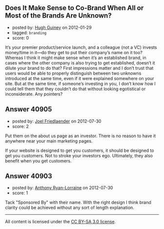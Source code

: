 ## Does It Make Sense to Co-Brand When All or Most of the Brands Are Unknown?

- posted by: [Hugh Guiney](https://stackexchange.com/users/-1/4598-hugh-guiney) on 2012-01-29
- tagged: `branding`
- score: 0

It’s your premier product/service launch, and a colleague (not a VC) invests money/time in it—do they get to put their company’s name on it too? Whereas I think it might make sense when it’s an established brand, in cases where the other company is also trying to get established, doesn’t it dilute your brand to do that? First impressions matter and I don’t trust that users would be able to properly distinguish between two unknowns introduced at the same time, even if it were explained somewhere on your site. But at the same time, if someone’s investing in you, I don’t know how I could tell them that they couldn’t do that without looking egotistical or inconsiderate. Any pointers?


## Answer 40905

- posted by: [Joel Friedlaender](https://stackexchange.com/users/-1/5543-joel-friedlaender) on 2012-07-30
- score: 2

Put them on the about us page as an investor.  There is no reason to have it anywhere near your main marketing pages.

If your website is designed to get you customers, it should be designed to get you customers.  Not to stroke your investors ego.  Ultimately, they also benefit when you get customers.


## Answer 40903

- posted by: [Anthony Ryan-Lorraine](https://stackexchange.com/users/-1/18982-anthony-ryan-lorraine) on 2012-07-30
- score: 1

Tack "Sponsored By" with their name.  With the right design I think brand clarity could be achieved without any sort of length explanation.



---

All content is licensed under the [CC BY-SA 3.0 license](https://creativecommons.org/licenses/by-sa/3.0/).
